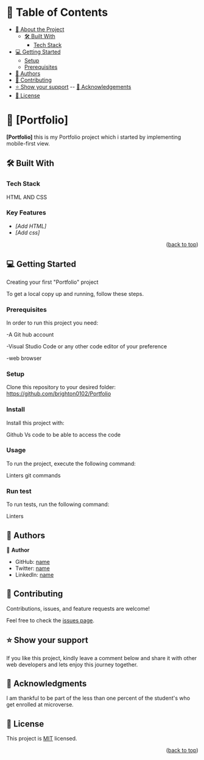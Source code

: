 <a name="readme-top"></a>

# 📗 Table of Contents

- [📖 About the Project](#about-project)
  - [🛠 Built With](#built-with)
    - [Tech Stack](#tech-stack)
- [💻 Getting Started](#getting-started)
  - [Setup](#setup)
  - [Prerequisites](#prerequisites)
- [👥 Authors](#authors)
- [🤝 Contributing](#contributing)
- [⭐️ Show your support](#support)
  -- [🙏 Acknowledgements](#acknowledgements)
- [📝 License](#license)

# 📖 [Portfolio] <a name="Portfolio"></a>

**[Portfolio]** this is my Portfolio project which i started by implementing mobile-first view.

## 🛠 Built With <a name="built-with"></a>

### Tech Stack <a name="tech-stack"></a>

HTML AND CSS

<!-- Features -->

### Key Features 

- *[Add HTML]*
- *[Add css]*

<p align="right">(<a href="#readme-top">back to top</a>)</p>

<!-- GETTING STARTED -->

## 💻 Getting Started <a name="getting-started"></a>

Creating your first "Portfolio" project

To get a local copy up and running, follow these steps.

### Prerequisites

In order to run this project you need:

-A Git hub account

-Visual Studio Code or any other code editor of your preference

-web browser

### Setup

Clone this repository to your desired folder:<br>
https://github.com/brighton0102/Portfolio


### Install

Install this project with:

Github
Vs code 
to be able to access the code

### Usage

To run the project, execute the following command:

Linters
git commands

### Run test
To run tests, run the following command:

Linters

## 👥 Authors <a name="authors"></a>

👤 **Author**

- GitHub: [name](htpps://github.com/brighton0102)
- Twitter: [name](https://twitter.com/brighton_ui)
- LinkedIn: [name](https://www.linkedin.com/in/brighton-mtandi-976615267/)

<!-- CONTRIBUTING -->

## 🤝 Contributing <a name="contributing"></a>

Contributions, issues, and feature requests are welcome!

Feel free to check the [issues page](https://github.com/brighton0102/Portfolio/issues/).

<!-- SUPPORT -->

## ⭐️ Show your support <a name="support"></a>

If you like this project, kindly leave a comment below and share it with other web developers and lets enjoy this journey together.

<!-- ACKNOWLEDGEMENTS -->

## 🙏 Acknowledgments <a name="Microverse Inc."></a>

I am thankful to be part of the less than one percent of the student's who get enrolled at microverse.

  <!-- LICENSE -->

## 📝 License <a name="license"></a>

This project is [MIT](https://github.com/brighton0102/Portfolio/blob/main/LICENSE) licensed.

<p align="right">(<a href="#readme-top">back to top</a>)</p>
